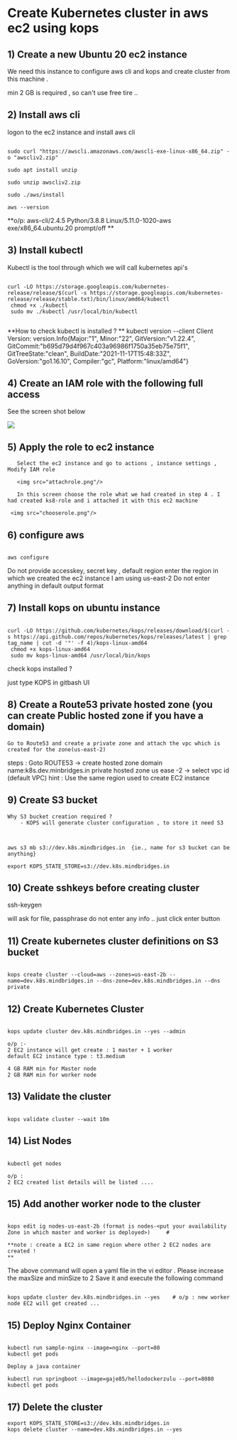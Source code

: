 #  Create Kubernetes cluster in aws ec2 using kops 

## 1) Create  a new Ubuntu 20 ec2 instance 

 We need this instance to configure aws cli and kops and create cluster from this machine .

min 2 GB is required , so can't use free tire .. 


## 2) Install aws cli

logon to the ec2 instance and install aws cli
 
```

sudo curl "https://awscli.amazonaws.com/awscli-exe-linux-x86_64.zip" -o "awscliv2.zip"

sudo apt install unzip

sudo unzip awscliv2.zip

sudo ./aws/install

aws --version

```
**o/p: 
aws-cli/2.4.5 Python/3.8.8 Linux/5.11.0-1020-aws exe/x86_64.ubuntu.20 prompt/off
**

## 3) Install kubectl 
Kubectl is the tool through which we will call kubernetes api's

```

curl -LO https://storage.googleapis.com/kubernetes-release/release/$(curl -s https://storage.googleapis.com/kubernetes-release/release/stable.txt)/bin/linux/amd64/kubectl
 chmod +x ./kubectl
 sudo mv ./kubectl /usr/local/bin/kubectl
 
```
**How to check kubectl is installed ? **
kubectl version --client
Client Version: version.Info{Major:"1", Minor:"22", GitVersion:"v1.22.4", GitCommit:"b695d79d4f967c403a96986f1750a35eb75e75f1", GitTreeState:"clean", BuildDate:"2021-11-17T15:48:33Z", GoVersion:"go1.16.10", Compiler:"gc", Platform:"linux/amd64"}


## 4) Create an IAM role with the following full access  

See the screen shot below 

<img src="roles.png"/>

## 5) Apply the role to ec2 instance 

	   Select the ec2 instance and go to actions , instance settings , Modify IAM role
	   
	   <img src="attachrole.png"/>
	   
	   In this screen choose the role what we had created in step 4 . I had created ks8-role and i attached it with this ec2 machine 
     
	 <img src="chooserole.png"/>

## 6) configure aws 
  
  ```
  
  aws configure
  
  ```
  Do not provide accesskey, secret key , default region enter the region in which we created the ec2 instance 
  I am using us-east-2 
  Do not enter anything in default output format 
  
## 7) Install kops on ubuntu instance

```

curl -LO https://github.com/kubernetes/kops/releases/download/$(curl -s https://api.github.com/repos/kubernetes/kops/releases/latest | grep tag_name | cut -d '"' -f 4)/kops-linux-amd64
 chmod +x kops-linux-amd64
 sudo mv kops-linux-amd64 /usr/local/bin/kops

```
check kops installed ? 

just type KOPS in gitbash UI 

## 8) Create a Route53 private hosted zone (you can create Public hosted zone if you have a domain)

    Go to Route53 and create a private zone and attach the vpc which is created for the zone(us-east-2)


steps :
Goto ROUTE53 -> create hosted zone 
domain name:k8s.dev.minbridges.in
private hosted zone
us ease -2 -> select vpc id (default VPC) hint : Use the same region used to create EC2 instance 



## 9) Create S3 bucket 

```
Why S3 bucket creation required ?
	- KOPS will generate cluster configuration , to store it need S3 



aws s3 mb s3://dev.k8s.mindbridges.in  {ie., name for s3 bucket can be anything}

export KOPS_STATE_STORE=s3://dev.k8s.mindbridges.in

```

## 10) Create sshkeys before creating cluster

ssh-keygen

will ask for file, passphrase do not enter any info .. just click enter button 


## 11) Create kubernetes cluster definitions on S3 bucket

```

kops create cluster --cloud=aws --zones=us-east-2b --name=dev.k8s.mindbridges.in --dns-zone=dev.k8s.mindbridges.in --dns private

```

## 12) Create Kubernetes Cluster 

```

kops update cluster dev.k8s.mindbridges.in --yes --admin

o/p :-
2 EC2 instance will get create : 1 master + 1 worker 
default EC2 instance type : t3.medium 

4 GB RAM min for Master node
2 GB RAM min for worker node

```

## 13) Validate the cluster 


```

kops validate cluster --wait 10m

```

## 14) List Nodes 

```

kubectl get nodes

o/p :
2 EC2 created list details will be listed ....

```

## 15) Add another worker node to the cluster 

```

kops edit ig nodes-us-east-2b (format is nodes-<put your availability Zone in which master and worker is deployed>)     # 

**note : create a EC2 in same region where other 2 EC2 nodes are created ! 
**

```

The above command will open a yaml file in the vi editor . Please increase the maxSize and minSize to 2
Save it and execute the following command 

```

kops update cluster dev.k8s.mindbridges.in --yes    # o/p : new worker node EC2 will get created ... 

```

## 15) Deploy Nginx Container 

```

kubectl run sample-nginx --image=nginx --port=80
kubectl get pods

Deploy a java container 

kubectl run springboot --image=gaje85/hellodockerzulu --port=8080
kubectl get pods

```

## 17) Delete the cluster 

```
export KOPS_STATE_STORE=s3://dev.k8s.mindbridges.in
kops delete cluster --name=dev.k8s.mindbridges.in --yes

``` 







